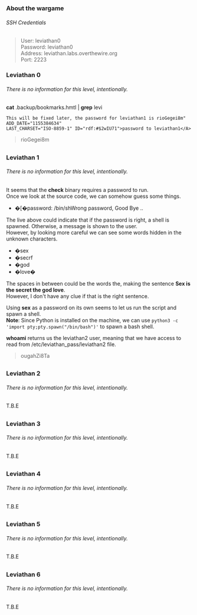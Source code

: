 ### About the wargame 

###### SSH Credentials
> User: leviathan0  
> Password: leviathan0  
> Address: leviathan.labs.overthewire.org   
> Port: 2223  

### Leviathan 0
###### There is no information for this level, intentionally.  

**cat** .backup/bookmarks.hmtl | **grep** levi
```
This will be fixed later, the password for leviathan1 is rioGegei8m" ADD_DATE="1155384634" 
LAST_CHARSET="ISO-8859-1" ID="rdf:#$2wIU71">password to leviathan1</A>
```
 > rioGegei8m
##

### Leviathan 1
###### There is no information for this level, intentionally.

It seems that the **check** binary requires a password to run.  
Once we look at the source code, we can somehow guess some things.  
* �[�password: /bin/shWrong password, Good Bye ..   

The live above could indicate that if the password is right, a shell is spawned. Otherwise, a message is shown to the user.  
However, by looking more careful we can see some words hidden in the unknown characters.  
* �sex
* �secrf
* �god
* �love�

The spaces in between could be the words the, making the sentence **Sex is the secret the god love**.   
However, I don't have any clue if that is the right sentence.  

Using **sex** as a password on its own seems to let us run the script and spawn a shell.  
**Note**: Since Python is installed on the machine, we can use ```python3 -c 'import pty;pty.spawn("/bin/bash")'``` to spawn a bash shell.

**whoami** returns us the leviathan2 user, meaning that we have access to read from /etc/leviathan_pass/leviathan2 file.
> ougahZi8Ta
##

### Leviathan 2
###### There is no information for this level, intentionally.
T.B.E
##

### Leviathan 3
###### There is no information for this level, intentionally.
T.B.E
##

### Leviathan 4
###### There is no information for this level, intentionally.
T.B.E
##

### Leviathan 5
###### There is no information for this level, intentionally.
T.B.E
##

### Leviathan 6
###### There is no information for this level, intentionally.
T.B.E
##
